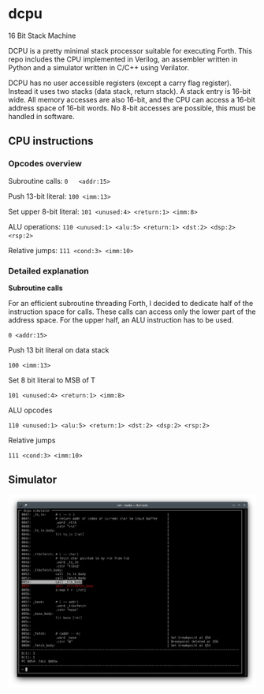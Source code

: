 # dcpu
16 Bit Stack Machine

DCPU is a pretty minimal stack processor suitable for executing Forth.
This repo includes the CPU implemented in Verilog, an assembler written in Python and a simulator
written in C/C++ using Verilator.

DCPU has no user accessible registers (except a carry flag register). Instead it uses two stacks (data
stack, return stack). A stack entry is 16-bit wide. All memory accesses are also 16-bit, and the CPU
can access a 16-bit address space of 16-bit words. No 8-bit accesses are possible, this must be handled
in software.

## CPU instructions

### Opcodes overview

Subroutine calls: `0   <addr:15>`

Push 13-bit literal: `100 <imm:13>`

Set upper 8-bit literal: `101 <unused:4> <return:1> <imm:8>`

ALU operations: `110 <unused:1> <alu:5> <return:1> <dst:2> <dsp:2> <rsp:2>`

Relative jumps: `111 <cond:3> <imm:10>`


### Detailed explanation

__Subroutine calls__

For an efficient subroutine threading Forth, I decided to dedicate half of the instruction space for
calls. These calls can access only the lower part of the address space. For the upper half, an ALU
instruction has to be used.
```
0 <addr:15>
```


Push 13 bit literal on data stack
```
100 <imm:13>
```

Set 8 bit literal to MSB of T
```
101 <unused:4> <return:1> <imm:8>
```

ALU opcodes
```
110 <unused:1> <alu:5> <return:1> <dst:2> <dsp:2> <rsp:2>
```

Relative jumps
```
111 <cond:3> <imm:10>
```
## Simulator

![Simulator screenshot](doc/sim.png)
